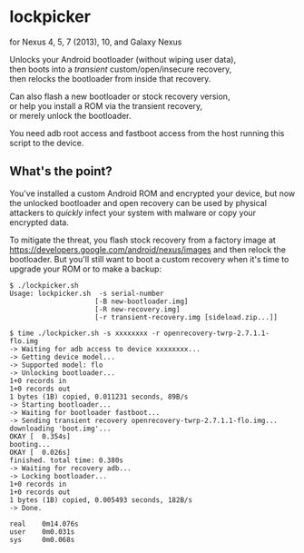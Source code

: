 # lockpicker

for Nexus 4, 5, 7 (2013), 10, and Galaxy Nexus

Unlocks your Android bootloader (without wiping user data),  
then boots into a _transient_ custom/open/insecure recovery,  
then relocks the bootloader from inside that recovery.

Can also flash a new bootloader or stock recovery version,  
or help you install a ROM via the transient recovery,  
or merely unlock the bootloader.

You need adb root access and fastboot access from the host running this
script to the device.



## What's the point?

You've installed a custom Android ROM and encrypted your device, but now
the unlocked bootloader and open recovery can be used by physical attackers
to _quickly_ infect your system with malware or copy your encrypted data.

To mitigate the threat, you flash stock recovery from a factory image at
https://developers.google.com/android/nexus/images and then relock the
bootloader. But you'll still want to boot a custom recovery when it's time
to upgrade your ROM or to make a backup:

    $ ./lockpicker.sh
    Usage: lockpicker.sh  -s serial-number
                         [-B new-bootloader.img]
                         [-R new-recovery.img]
                         [-r transient-recovery.img [sideload.zip...]]

    $ time ./lockpicker.sh -s xxxxxxxx -r openrecovery-twrp-2.7.1.1-flo.img
    -> Waiting for adb access to device xxxxxxxx...
    -> Getting device model...
    -> Supported model: flo
    -> Unlocking bootloader...
    1+0 records in
    1+0 records out
    1 bytes (1B) copied, 0.011231 seconds, 89B/s
    -> Starting bootloader...
    -> Waiting for bootloader fastboot...
    -> Sending transient recovery openrecovery-twrp-2.7.1.1-flo.img...
    downloading 'boot.img'...
    OKAY [  0.354s]
    booting...
    OKAY [  0.026s]
    finished. total time: 0.380s
    -> Waiting for recovery adb...
    -> Locking bootloader...
    1+0 records in
    1+0 records out
    1 bytes (1B) copied, 0.005493 seconds, 182B/s
    -> Done.
    
    real    0m14.076s
    user    0m0.031s
    sys     0m0.068s
